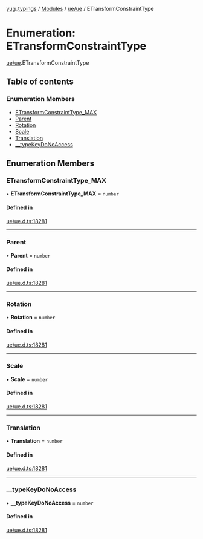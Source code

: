 [yug_typings](../README.md) / [Modules](../modules.md) / [ue/ue](../modules/ue_ue.md) / ETransformConstraintType

# Enumeration: ETransformConstraintType

[ue/ue](../modules/ue_ue.md).ETransformConstraintType

## Table of contents

### Enumeration Members

- [ETransformConstraintType\_MAX](ue_ue.ETransformConstraintType.md#etransformconstrainttype_max)
- [Parent](ue_ue.ETransformConstraintType.md#parent)
- [Rotation](ue_ue.ETransformConstraintType.md#rotation)
- [Scale](ue_ue.ETransformConstraintType.md#scale)
- [Translation](ue_ue.ETransformConstraintType.md#translation)
- [\_\_typeKeyDoNoAccess](ue_ue.ETransformConstraintType.md#__typekeydonoaccess)

## Enumeration Members

### ETransformConstraintType\_MAX

• **ETransformConstraintType\_MAX** = `number`

#### Defined in

[ue/ue.d.ts:18281](https://github.com/YugMetaverse/yug_typings/blob/25cad34/ue/ue.d.ts#L18281)

___

### Parent

• **Parent** = `number`

#### Defined in

[ue/ue.d.ts:18281](https://github.com/YugMetaverse/yug_typings/blob/25cad34/ue/ue.d.ts#L18281)

___

### Rotation

• **Rotation** = `number`

#### Defined in

[ue/ue.d.ts:18281](https://github.com/YugMetaverse/yug_typings/blob/25cad34/ue/ue.d.ts#L18281)

___

### Scale

• **Scale** = `number`

#### Defined in

[ue/ue.d.ts:18281](https://github.com/YugMetaverse/yug_typings/blob/25cad34/ue/ue.d.ts#L18281)

___

### Translation

• **Translation** = `number`

#### Defined in

[ue/ue.d.ts:18281](https://github.com/YugMetaverse/yug_typings/blob/25cad34/ue/ue.d.ts#L18281)

___

### \_\_typeKeyDoNoAccess

• **\_\_typeKeyDoNoAccess** = `number`

#### Defined in

[ue/ue.d.ts:18281](https://github.com/YugMetaverse/yug_typings/blob/25cad34/ue/ue.d.ts#L18281)
